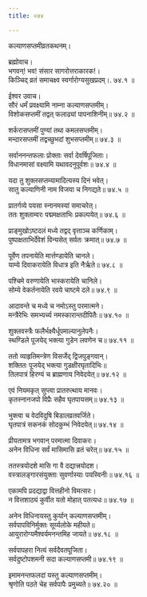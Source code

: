 ```yaml
---
title: ०७४

---
```

कल्याणसप्तमीव्रतकथनम्।  
  
ब्रह्मोवाच।  
भगवन्! भव! संसार सागरोत्तराकारक!।  
किञ्चिद्‌ व्रतं समाचक्ष्व स्वर्गारोग्यसुखप्रदम्।. ७४.१ ॥  
  
ईश्वर उवाच।  
सौरं धर्मं प्रवक्ष्यामि नाम्ना कल्याणसप्तमीम्।  
विशोकसप्तमीं तद्वत् फलाढ्यां पापनाशिनीम्॥ ७४.२ ॥  
  
शर्करासप्तमीं पुण्यां तथा कमलसप्तमीम्।  
मन्दारसप्तमीं तद्वच्छुभदां शुभसप्तमीम्॥ ७४.३ ॥  
  
सर्वाननन्तफलाः प्रोक्ताः सर्वा देवर्षिपूजिताः।  
विधानमासां वक्ष्यामि यथावदनुपूर्वशः॥ ७४.४ ॥  
  
यदा तु शुक्लसप्तम्यामादित्यस्य दिनं भवेत्।  
सातु कल्याणिनी नाम विजया च निगद्यते॥ ७४.५ ॥  
  
प्रातर्गव्ये पयसा स्नानमस्यां समाचरेत्।  
ततः शुक्लाम्वरः पद्ममक्षताभिः प्रकल्पयेत्॥ ७४.६ ॥  
  
प्राङ्‌मुखोऽष्टदलं मध्ये तद्वद् वृत्ताञ्च कर्णिकाम्।  
पुष्पाक्षताभिर्देवेशं विन्यसेत् सर्वतः क्रमात्॥ ७४.७ ॥  
  
पूर्वेण तपनायेति मार्त्तण्डायेति चानले।  
याम्ये दिवाकरायेति विधात्र इति नैर्ऋते॥ ७४.८ ॥  
  
पश्चिमे वरुणायेति भास्करायेति चानिले।  
सोम्ये वेकर्तनायेति रवये चाष्टमे दले॥ ७४.९ ॥  
  
आदावन्ते च मध्ये च नमोऽस्तु परमात्मने।  
मन्त्रैरेभिः समभ्यर्च्य नमस्कारान्तदीपितैः॥ ७४.१० ॥  
  
शुक्लवस्त्रैः फलैर्भक्ष्यैर्धूपमाल्यानुलेपनैः।  
स्थण्डिले पूजयेद् भक्त्या गुडेन लवणेन च॥ ७४.११ ॥  
  
ततो व्याहृतिमन्त्रेण विसर्जेद्‌ द्विजपुङ्गवान्।  
शक्तितः पूजयेद् भक्त्या गुडक्षीरघृतादिभिः॥  
तिलपात्रं हिरण्यं च ब्राह्मणाय निवेदयेत्॥ ७४.१२ ॥  
  
एवं नियमकृत्‌ सुप्त्वा प्रातरुत्थाय मानवः।  
कृतस्नानजपो विप्रैः सहैव घृतपायसम्॥ ७४.१३ ॥  
  
भुक्त्वा च वेदविदुषि बिडालव्रतवर्जिते।  
घृतपात्रं सकनकं सोदकुम्भं निवेदयेत्॥ ७४.१४ ॥  
  
प्रीयतामत्र भगवान् परमात्मा दिवाकरः।  
अनेन विधिना सर्वं मासिमासि व्रतं चरेत्॥ ७४.१५ ॥  
  
ततस्त्रयोदशे मासि गा वै दद्यात्त्रयोदश।  
वस्त्रालङ्गारसंयुक्ताः सुवर्णास्याः पयस्विनीः॥ ७४.१६ ॥  
  
एकामपि प्रदद्याद्वा वित्तहीनो विमत्सरः।  
न वित्तशाठ्यं कुर्वीत यतो मोहात् पतत्यधः॥ ७४.१७ ॥  
  
अनेन विधिनायस्तु कुर्यान् कल्याणसप्तमीम्।  
सर्वपापविनिर्मुक्तः सूर्य्यलोके महीयते॥  
आयुरारोग्यमैश्वर्यमनन्तमिह जायते॥ ७४.१८ ॥  
  
सर्वपापहरा नित्यं सर्वदैवतपूजिता।  
सर्वदुष्टोपशमनी सदा कल्याणसप्तमी॥ ७४.१९ ॥  
  
इमामनन्तफलदां यस्तु कल्याणसप्तमीम्।  
श्रृणोति पठते चेह सर्वपापैः प्रमुच्यते॥ ७४.२० ॥